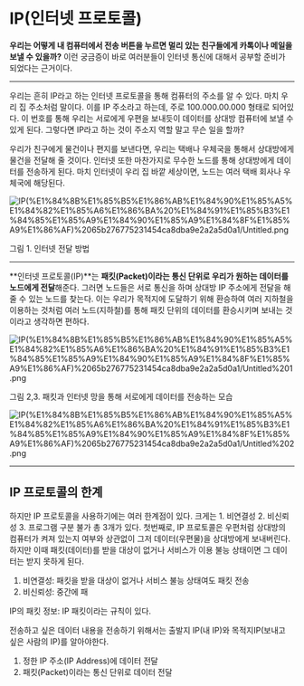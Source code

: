 # IP(인터넷 프로토콜)

**우리는 어떻게 내 컴퓨터에서 전송 버튼을 누르면 멀리 있는 친구들에게 카톡이나 메일을 보낼 수 있을까?**  이런 궁금증이 바로 여러분들이 인터넷 통신에 대해서 공부할 준비가 되었다는 근거이다. 

---

 우리는 흔히 IP라고 하는 인터넷 프로토콜을 통해 컴퓨터의 주소를 알 수 있다. 마치 우리 집 주소처럼 말이다. 이를 IP 주소라고 하는데, 주로 100.000.00.000 형태로 되어있다. 이 번호를 통해 우리는 서로에게 우편을 보내듯이 데이터를 상대방 컴퓨터에 보낼 수 있게 된다. 그렇다면 IP라고 하는 것이 주소지 역할 말고 무슨 일을 할까?

 우리가 친구에게 물건이나 편지를 보낸다면, 우리는 택배나 우체국을 통해서 상대방에게 물건을 전달해 줄 것이다. 인터넷 또한 마찬가지로 무수한 노드를 통해 상대방에게 데이터를 전송하게 된다. 마치 인터넷이 우리 집 바깥 세상이면, 노드는 여러 택배 회사나 우체국에 해당된다. 

![IP(%E1%84%8B%E1%85%B5%E1%86%AB%E1%84%90%E1%85%A5%E1%84%82%E1%85%A6%E1%86%BA%20%E1%84%91%E1%85%B3%E1%84%85%E1%85%A9%E1%84%90%E1%85%A9%E1%84%8F%E1%85%A9%E1%86%AF)%2065b276775231454ca8dba9e2a2a5d0a1/Untitled.png](IP(%E1%84%8B%E1%85%B5%E1%86%AB%E1%84%90%E1%85%A5%E1%84%82%E1%85%A6%E1%86%BA%20%E1%84%91%E1%85%B3%E1%84%85%E1%85%A9%E1%84%90%E1%85%A9%E1%84%8F%E1%85%A9%E1%86%AF)%2065b276775231454ca8dba9e2a2a5d0a1/Untitled.png)

그림 1. 인터넷 전달 방법

---

 **인터넷 프로토콜(IP)**는 **패킷(Packet)이라는 통신 단위로 우리가 원하는 데이터를 노드에게 전달**해준다. 그러면 노드들은 서로 통신을 하며 상대방 IP 주소에게 전달을 해줄 수 있는 노드를 찾는다. 이는 우리가 목적지에 도달하기 위해 환승하여 여러 지하철을 이용하는 것처럼 여러 노드(지하철)를 통해 패킷 단위의 데이터를 환승시키며 보내는 것이라고 생각하면 편하다. 

![IP(%E1%84%8B%E1%85%B5%E1%86%AB%E1%84%90%E1%85%A5%E1%84%82%E1%85%A6%E1%86%BA%20%E1%84%91%E1%85%B3%E1%84%85%E1%85%A9%E1%84%90%E1%85%A9%E1%84%8F%E1%85%A9%E1%86%AF)%2065b276775231454ca8dba9e2a2a5d0a1/Untitled%201.png](IP(%E1%84%8B%E1%85%B5%E1%86%AB%E1%84%90%E1%85%A5%E1%84%82%E1%85%A6%E1%86%BA%20%E1%84%91%E1%85%B3%E1%84%85%E1%85%A9%E1%84%90%E1%85%A9%E1%84%8F%E1%85%A9%E1%86%AF)%2065b276775231454ca8dba9e2a2a5d0a1/Untitled%201.png)

그림 2,3. 패킷과 인터넷 망을 통해 서로에게 데이터를 전송하는 모습

![IP(%E1%84%8B%E1%85%B5%E1%86%AB%E1%84%90%E1%85%A5%E1%84%82%E1%85%A6%E1%86%BA%20%E1%84%91%E1%85%B3%E1%84%85%E1%85%A9%E1%84%90%E1%85%A9%E1%84%8F%E1%85%A9%E1%86%AF)%2065b276775231454ca8dba9e2a2a5d0a1/Untitled%202.png](IP(%E1%84%8B%E1%85%B5%E1%86%AB%E1%84%90%E1%85%A5%E1%84%82%E1%85%A6%E1%86%BA%20%E1%84%91%E1%85%B3%E1%84%85%E1%85%A9%E1%84%90%E1%85%A9%E1%84%8F%E1%85%A9%E1%86%AF)%2065b276775231454ca8dba9e2a2a5d0a1/Untitled%202.png)

---

## IP 프로토콜의 한계

하지만 IP 프로토콜을 사용하기에는 여러 한계점이 있다. 크게는 1. 비연결성 2. 비신뢰성 3. 프로그램 구분 불가 총 3개가 있다. 첫번째로, IP 프로토콜은 우편처럼 상대방의 컴퓨터가 켜져 있는지 여부와 상관없이 그저 데이터(우편물)을 상대방에게 보내버린다. 하지만 이때 패킷(데이터)를 받을 대상이 없거나 서비스가 이용 불능 상태이면 그 데이터는 받지 못하게 된다. 

1. 비연결성: 패킷을 받을 대상이 없거나 서비스 불능 상태여도 패킷 전송
2. 비신뢰성: 중간에 패

IP의 패킷 정보: IP 패킷이라는 규칙이 있다.

전송하고 싶은 데이터 내용을 전송하기 위해서는 출발지 IP(내 IP)와 목적지IP(보내고 싶은 사람의 IP)를 알아야한다. 

1. 정한 IP 주소(IP Address)에 데이터 전달
2. 패킷(Packet)이라는 통신 단위로 데이터 전달